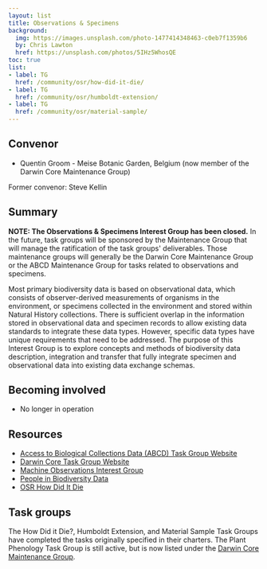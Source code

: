 ```yaml
---
layout: list
title: Observations & Specimens
background:
  img: https://images.unsplash.com/photo-1477414348463-c0eb7f1359b6
  by: Chris Lawton
  href: https://unsplash.com/photos/5IHz5WhosQE
toc: true
list:
- label: TG
  href: /community/osr/how-did-it-die/
- label: TG
  href: /community/osr/humboldt-extension/
- label: TG
  href: /community/osr/material-sample/
---
```


## Convenor

- Quentin Groom - Meise Botanic Garden, Belgium (now member of the Darwin Core Maintenance Group)

Former convenor: Steve Kellin

## Summary

**NOTE: The Observations & Specimens Interest Group has been closed.** In the future, task groups will be sponsored by the Maintenance Group that will manage the ratification of the task groups' deliverables. Those maintenance groups will generally be the Darwin Core Maintenance Group or the ABCD Maintenance Group for tasks related to observations and specimens. 

Most primary biodiversity data is based on observational data, which consists of observer-derived measurements of organisms in the environment, or specimens collected in the environment and stored within Natural History collections. There is sufficient overlap in the information stored in observational data and specimen records to allow existing data standards to integrate these data types. However, specific data types have unique requirements that need to be addressed. The purpose of this Interest Group is to explore concepts and methods of biodiversity data description, integration and transfer that fully integrate specimen and observational data into existing data exchange schemas.

## Becoming involved

- No longer in operation

## Resources

- [Access to Biological Collections Data (ABCD) Task Group Website](https://www.tdwg.org/community/abcd/)
- [Darwin Core Task Group Website](https://www.tdwg.org/community/darwincore/)
- [Machine Observations Interest Group](https://www.tdwg.org/community/mobs/)
- [People in Biodiversity Data](https://www.tdwg.org/community/attribution/people/)
- [OSR How Did It Die](https://www.tdwg.org/community/osr/how-did-it-die/)

## Task groups

The How Did it Die?, Humboldt Extension, and Material Sample Task Groups have completed the tasks originally specified in their charters. The Plant Phenology Task Group is still active, but is now listed under the [Darwin Core Maintenance Group](https://www.tdwg.org/community/dwc/).

<!-- list will be inserted below content -->
